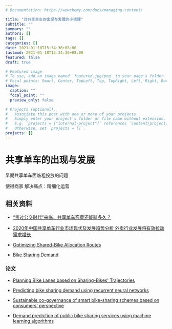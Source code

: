 ```yaml
---
# Documentation: https://wowchemy.com/docs/managing-content/

title: "对共享单车的出现与发展的小梳理"
subtitle: ""
summary: ""
authors: []
tags: []
categories: []
date: 2021-01-18T15:34:36+08:00
lastmod: 2021-01-18T15:34:36+08:00
featured: false
draft: true

# Featured image
# To use, add an image named `featured.jpg/png` to your page's folder.
# Focal points: Smart, Center, TopLeft, Top, TopRight, Left, Right, BottomLeft, Bottom, BottomRight.
image:
  caption: ""
  focal_point: ""
  preview_only: false

# Projects (optional).
#   Associate this post with one or more of your projects.
#   Simply enter your project's folder or file name without extension.
#   E.g. `projects = ["internal-project"]` references `content/project/deep-learning/index.md`.
#   Otherwise, set `projects = []`.
projects: []
---
```

# 共享单车的出现与发展

早期共享单车面临粗投放的问题

使得商家
解决痛点：精细化运营

## 相关资料
- [“贵过公交时代”来临，共享单车究竟还能骑多久？](http://www.chinanews.com/cj/2020/01-02/9049010.shtml)

- [2020年中国共享单车行业市场现状及发展趋势分析 外卖行业发展将有效拉动需求增长](https://bg.qianzhan.com/trends/detail/506/201010-0ec7de29.html)

- [Optimizing Shared-Bike Allocation Routes](https://towardsdatascience.com/optimizing-bike-sharing-allocation-routes-in-chicago-81f17b13a4a5)

- [Bike Sharing Demand](https://www.kaggle.com/c/bike-sharing-demand)

### 论文
- [Planning Bike Lanes based on Sharing-Bikes' Trajectories](https://dl.acm.org/doi/abs/10.1145/3097983.3098056)
- [Predicting bike sharing demand using recurrent neural networks](https://www.sciencedirect.com/science/article/pii/S1877050919302364)

- [Sustainable co-governance of smart bike-sharing schemes based on consumers’ perspective](https://www.sciencedirect.com/science/article/abs/pii/S0959652620309963)

- [Demand prediction of public bike sharing services using machine learning algorithms](https://upcommons.upc.edu/handle/2117/171994)

